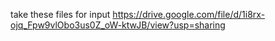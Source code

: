 take these files for input
https://drive.google.com/file/d/1i8rx-ojq_Fpw9vlObo3us0Z_oW-ktwJB/view?usp=sharing
